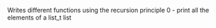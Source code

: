 Writes different functions using the recursion principle
0 - print all the elements of a list_t list
